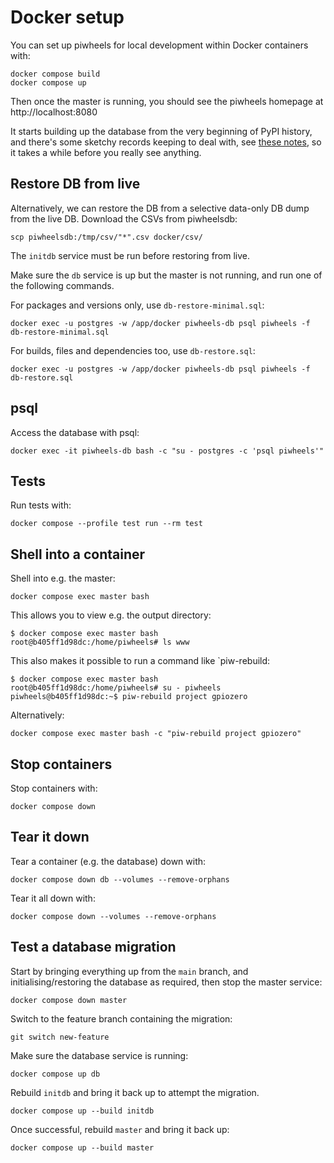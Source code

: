 # Docker setup

You can set up piwheels for local development within Docker containers with:

```console
docker compose build
docker compose up
```

Then once the master is running, you should see the piwheels homepage at http://localhost:8080

It starts building up the database from the very beginning of PyPI history, and there's some sketchy
records keeping to deal with, see [these notes](https://github.com/piwheels/piwheels/blob/6e6f41ffd876e6d94247051ce102f26d7e7035bf/piwheels/pypi.py#L108),
so it takes a while before you really see anything.

## Restore DB from live

Alternatively, we can restore the DB from a selective data-only DB dump from the live DB. Download
the CSVs from piwheelsdb:

```console
scp piwheelsdb:/tmp/csv/"*".csv docker/csv/
```

The `initdb` service must be run before restoring from live.

Make sure the `db` service is up but the master is not running, and run one of the following
commands.

For packages and versions only, use `db-restore-minimal.sql`:

```console
docker exec -u postgres -w /app/docker piwheels-db psql piwheels -f db-restore-minimal.sql
```

For builds, files and dependencies too, use `db-restore.sql`:

```console
docker exec -u postgres -w /app/docker piwheels-db psql piwheels -f db-restore.sql
```

## psql

Access the database with psql:

```console
docker exec -it piwheels-db bash -c "su - postgres -c 'psql piwheels'"
```

## Tests

Run tests with:
 
```console
docker compose --profile test run --rm test
```

## Shell into a container

Shell into e.g. the master:

```console
docker compose exec master bash
```

This allows you to view e.g. the output directory:

```console
$ docker compose exec master bash                                                     
root@b405ff1d98dc:/home/piwheels# ls www
```

This also makes it possible to run a command like `piw-rebuild:

```console
$ docker compose exec master bash                                       
root@b405ff1d98dc:/home/piwheels# su - piwheels
piwheels@b405ff1d98dc:~$ piw-rebuild project gpiozero
```

Alternatively:

```console
docker compose exec master bash -c "piw-rebuild project gpiozero"
```

## Stop containers

Stop containers with:

```console
docker compose down
```

## Tear it down

Tear a container (e.g. the database) down with:

```console
docker compose down db --volumes --remove-orphans
```

Tear it all down with:

```console
docker compose down --volumes --remove-orphans
```

## Test a database migration

Start by bringing everything up from the `main` branch, and initialising/restoring the database as
required, then stop the master service:

```console
docker compose down master
```

Switch to the feature branch containing the migration:

```console
git switch new-feature
```

Make sure the database service is running:

```console
docker compose up db
```

Rebuild `initdb` and bring it back up to attempt the migration.

```console
docker compose up --build initdb
```

Once successful, rebuild `master` and bring it back up:

```console
docker compose up --build master
```